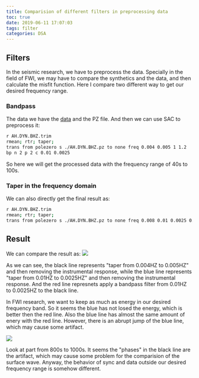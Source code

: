 ```yaml
---
title: Comparision of different filters in preprocessing data
toc: true
date: 2019-06-11 17:07:03
tags: filter
categories: DSA
---
```


## Filters

In the seismic research, we have to preprocess the data. Specially in the field of FWI, we may have to compare the synthetics and the data, and then calculate the misfit function. Here I compare two different way to get our desired frequency range.

### Bandpass

The data we have the [data](https://wiki.ziyixi.science/static/data/AH.DYN.BHZ.trim) and the PZ file. And then we can use SAC to preprocess it:

```bash
r AH.DYN.BHZ.trim
rmean; rtr; taper;
trans from polezero s ./AH.DYN.BHZ.pz to none freq 0.004 0.005 1 1.2
bp n 2 p 2 c 0.01 0.0025
```

So here we will get the processed data with the frequency range of 40s to 100s.

### Taper in the frequency domain

We can also directly get the final result as:

```bash
r AH.DYN.BHZ.trim
rmean; rtr; taper;
trans from polezero s ./AH.DYN.BHZ.pz to none freq 0.008 0.01 0.0025 0.03
```

## Result

We can compare the result as:
![](https://wiki.ziyixi.science/static/figures/compare.png)

As we can see, the black line represents "taper from 0.004HZ to 0.005HZ" and then removing the instrumental response, while the blue line represents "taper from 0.01HZ to 0.0025HZ" and then removing the instrumental response. And the red line represnets apply a bandpass filter from 0.01HZ to 0.0025HZ to the black line.

In FWI research, we want to keep as much as energy in our desired frequency band. So it seems the blue has not losed the energy, which is better then the red line. Also the blue line has almost the same amount of enery with the red line. However, there is an abrupt jump of the blue line, which may cause some artifact.

![](https://wiki.ziyixi.science/static/figures/waveform_compare.png)

Look at part from 800s to 1000s. It seems the "phases" in the black line are the artifact, which may cause some problem for the comparision of the surface wave. Anyway, the behavior of sync and data outside our desired frequency range is somehow different.
